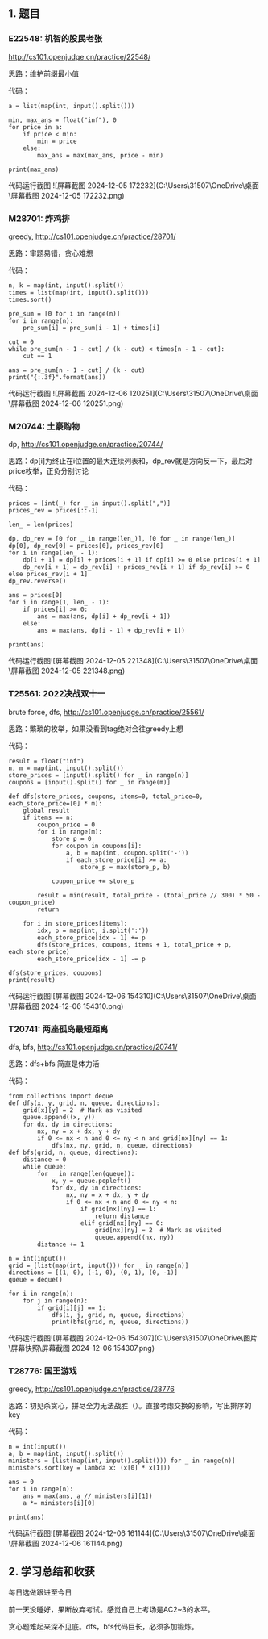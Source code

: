 ## 1. 题目



### E22548: 机智的股民老张



http://cs101.openjudge.cn/practice/22548/

思路：维护前缀最小值

代码：

```
a = list(map(int, input().split()))

min, max_ans = float("inf"), 0
for price in a:
    if price < min:
        min = price
    else:
        max_ans = max(max_ans, price - min)

print(max_ans)
```



代码运行截图 ![屏幕截图 2024-12-05 172232](C:\Users\31507\OneDrive\桌面\屏幕截图 2024-12-05 172232.png)

### M28701: 炸鸡排



greedy, http://cs101.openjudge.cn/practice/28701/

思路：审题易错，贪心难想

代码：

```
n, k = map(int, input().split())
times = list(map(int, input().split()))
times.sort()

pre_sum = [0 for i in range(n)]
for i in range(n):
    pre_sum[i] = pre_sum[i - 1] + times[i]

cut = 0
while pre_sum[n - 1 - cut] / (k - cut) < times[n - 1 - cut]:
    cut += 1

ans = pre_sum[n - 1 - cut] / (k - cut)
print("{:.3f}".format(ans))
```



代码运行截图 ![屏幕截图 2024-12-06 120251](C:\Users\31507\OneDrive\桌面\屏幕截图 2024-12-06 120251.png)

### M20744: 土豪购物



dp, http://cs101.openjudge.cn/practice/20744/

思路：dp[i]为终止在i位置的最大连续列表和，dp_rev就是方向反一下，最后对price枚举，正负分别讨论

代码：

```
prices = [int(_) for _ in input().split(",")]
prices_rev = prices[::-1]

len_ = len(prices)

dp, dp_rev = [0 for _ in range(len_)], [0 for _ in range(len_)]
dp[0], dp_rev[0] = prices[0], prices_rev[0]
for i in range(len_ - 1):
    dp[i + 1] = dp[i] + prices[i + 1] if dp[i] >= 0 else prices[i + 1]
    dp_rev[i + 1] = dp_rev[i] + prices_rev[i + 1] if dp_rev[i] >= 0 else prices_rev[i + 1]
dp_rev.reverse()

ans = prices[0]
for i in range(1, len_ - 1):
    if prices[i] >= 0:
        ans = max(ans, dp[i] + dp_rev[i + 1])
    else:
        ans = max(ans, dp[i - 1] + dp_rev[i + 1])

print(ans)
```



代码运行截图![屏幕截图 2024-12-05 221348](C:\Users\31507\OneDrive\桌面\屏幕截图 2024-12-05 221348.png)

### T25561: 2022决战双十一



brute force, dfs, http://cs101.openjudge.cn/practice/25561/

思路：繁琐的枚举，如果没看到tag绝对会往greedy上想

代码：

```
result = float("inf")
n, m = map(int, input().split())
store_prices = [input().split() for _ in range(n)]
coupons = [input().split() for _ in range(m)]

def dfs(store_prices, coupons, items=0, total_price=0, each_store_price=[0] * m):
    global result
    if items == n:
        coupon_price = 0
        for i in range(m):
            store_p = 0
            for coupon in coupons[i]:
                a, b = map(int, coupon.split('-'))
                if each_store_price[i] >= a:
                    store_p = max(store_p, b)

            coupon_price += store_p

        result = min(result, total_price - (total_price // 300) * 50 - coupon_price)
        return

    for i in store_prices[items]:
        idx, p = map(int, i.split(':'))
        each_store_price[idx - 1] += p
        dfs(store_prices, coupons, items + 1, total_price + p, each_store_price)
        each_store_price[idx - 1] -= p

dfs(store_prices, coupons)
print(result)
```



代码运行截图![屏幕截图 2024-12-06 154310](C:\Users\31507\OneDrive\桌面\屏幕截图 2024-12-06 154310.png)

### T20741: 两座孤岛最短距离



dfs, bfs, http://cs101.openjudge.cn/practice/20741/

思路：dfs+bfs 简直是体力活

代码：

```
from collections import deque
def dfs(x, y, grid, n, queue, directions):
    grid[x][y] = 2  # Mark as visited
    queue.append((x, y))
    for dx, dy in directions:
        nx, ny = x + dx, y + dy
        if 0 <= nx < n and 0 <= ny < n and grid[nx][ny] == 1:
            dfs(nx, ny, grid, n, queue, directions)
def bfs(grid, n, queue, directions):
    distance = 0
    while queue:
        for _ in range(len(queue)):
            x, y = queue.popleft()
            for dx, dy in directions:
                nx, ny = x + dx, y + dy
                if 0 <= nx < n and 0 <= ny < n:
                    if grid[nx][ny] == 1:
                        return distance
                    elif grid[nx][ny] == 0:
                        grid[nx][ny] = 2  # Mark as visited
                        queue.append((nx, ny))
        distance += 1

n = int(input())
grid = [list(map(int, input())) for _ in range(n)]
directions = [(1, 0), (-1, 0), (0, 1), (0, -1)]
queue = deque()

for i in range(n):
    for j in range(n):
        if grid[i][j] == 1:
            dfs(i, j, grid, n, queue, directions)
            print(bfs(grid, n, queue, directions))

```



代码运行截图![屏幕截图 2024-12-06 154307](C:\Users\31507\OneDrive\图片\屏幕快照\屏幕截图 2024-12-06 154307.png)



### T28776: 国王游戏



greedy, http://cs101.openjudge.cn/practice/28776

思路：初见杀贪心，拼尽全力无法战胜（）。直接考虑交换的影响，写出排序的key

代码：

```
n = int(input())
a, b = map(int, input().split())
ministers = [list(map(int, input().split())) for _ in range(n)]
ministers.sort(key = lambda x: (x[0] * x[1]))

ans = 0
for i in range(n):
    ans = max(ans, a // ministers[i][1])
    a *= ministers[i][0]

print(ans)
```



代码运行截图![屏幕截图 2024-12-06 161144](C:\Users\31507\OneDrive\桌面\屏幕截图 2024-12-06 161144.png)

## 2. 学习总结和收获



每日选做跟进至今日

前一天没睡好，果断放弃考试。感觉自己上考场是AC2~3的水平。

贪心题难起来深不见底。dfs，bfs代码巨长，必须多加锻炼。